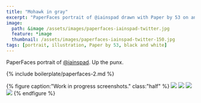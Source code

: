 ```yaml
---
title: "Mohawk in gray"
excerpt: "PaperFaces portrait of @iainspad drawn with Paper by 53 on an iPad."
image: 
  path: &image /assets/images/paperfaces-iainspad-twitter.jpg 
  feature: *image
  thumbnail: /assets/images/paperfaces-iainspad-twitter-150.jpg
tags: [portrait, illustration, Paper by 53, black and white]
---
```


PaperFaces portrait of [@iainspad](https://twitter.com/iainspad). Up the punx.

{% include boilerplate/paperfaces-2.md %}

{% figure caption:"Work in progress screenshots." class:"half" %}
[![](/assets/images/paperfaces-iainspad-process-1-600.jpg)](/assets/images/paperfaces-iainspad-process-1-lg.jpg)
[![](/assets/images/paperfaces-iainspad-process-2-600.jpg)](/assets/images/paperfaces-iainspad-process-2-lg.jpg)
[![](/assets/images/paperfaces-iainspad-process-3-600.jpg)](/assets/images/paperfaces-iainspad-process-3-lg.jpg)
[![](/assets/images/paperfaces-iainspad-process-4-600.jpg)](/assets/images/paperfaces-iainspad-process-4-lg.jpg)
{% endfigure %}
